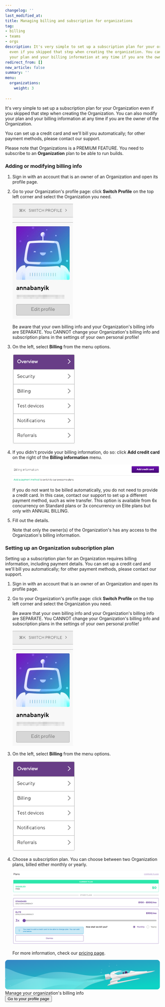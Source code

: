 ```yaml
---
changelog: ''
last_modified_at: 
title: Managing billing and subscription for organizations
tag:
- billing
- teams
- orgs
description: It's very simple to set up a subscription plan for your organization
  even if you skipped that step when creating the organization. You can also modify
  your plan and your billing information at any time if you are the owner of the organization.
redirect_from: []
new_article: false
summary: ''
menu:
  organizations:
    weight: 3

---
```

It's very simple to set up a subscription plan for your Organization even if you skipped that step when creating the Organization. You can also modify your plan and your billing information at any time if you are the owner of the Organization.

You can set up a credit card and we'll bill you automatically; for other payment methods, please contact our support.

Please note that Organizations is a PREMIUM FEATURE. You need to subscribe to an **Organization** plan to be able to run builds.

### Adding or modifying billing info

1. Sign in with an account that is an owner of an Organization and open its profile page.
2. Go to your Organization's profile page: click **Switch Profile** on the top left corner and select the Organization you need.

   ![](/img/switch-profile-1.jpg)

   Be aware that your own billing info and your Organization's billing info are SEPARATE. You CANNOT change your Organization's billing info and subscription plans in the settings of your own personal profile!
3. On the left, select **Billing** from the menu options.

   ![](/img/billing.png)
4. If you didn't provide your billing information, do so: click **Add credit card** on the right of the **Billing information** menu.

   ![](/img/add-credit-card.png)

   If you do not want to be billed automatically, you do not need to provide a credit card. In this case, contact our support to set up a different payment method, such as wire transfer. This option is available from 6x concurrency on Standard plans or 3x concurrency on Elite plans but only with ANNUAL BILLING.
5. Fill out the details.

   Note that only the owner(s) of the Organization's has any access to the Organization's billing information.

### Setting up an Organization subscription plan

Setting up a subscription plan for an Organization requires billing information, including payment details. You can set up a credit card and we'll bill you automatically; for other payment methods, please contact our support.

1. Sign in with an account that is an owner of an Organization and open its profile page.
2. Go to your Organization's profile page: click **Switch Profile** on the top left corner and select the Organization you need.

   Be aware that your own billing info and your Organization's billing info are SEPARATE. You CANNOT change your Organization's billing info and subscription plans in the settings of your own personal profile!

   ![](/img/switch-profile-1.jpg)
3. On the left, select **Billing** from the menu options.

   ![](/img/billing.png)
4. Choose a subscription plan. You can choose between two Organization plans, billed either monthly or yearly.

   ![Screenshot](/img/team-management/organization/subscription-plans.png)

   For more information, check our [pricing page](https://www.bitrise.io/pricing).

<div class="banner">
<img src="/assets/images/banner-bg-888x170.png" style="border: none;">
<div class="deploy-text">Manage your organization's billing info</div>
<a target="_blank" href="https://app.bitrise.io/me/profile#/overview"><button class="button">Go to your profile page</button></a>
</div>